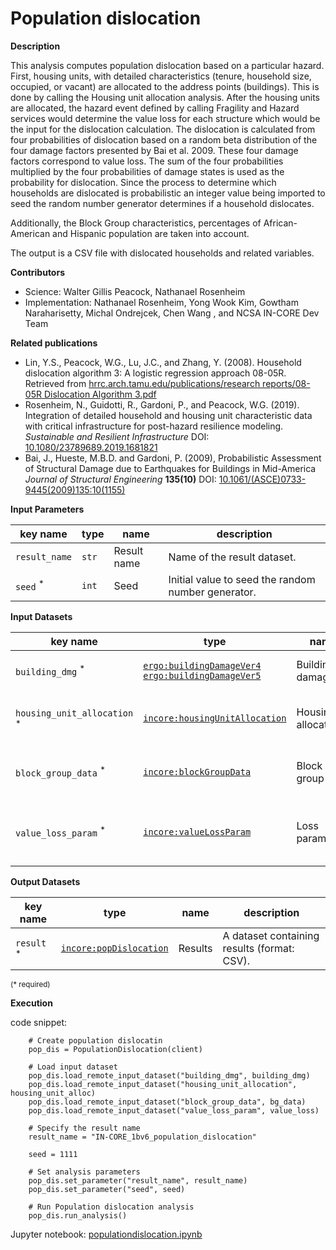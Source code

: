 # Population dislocation

**Description**

This analysis computes population dislocation based on a particular hazard. First, housing units, with detailed characteristics 
(tenure, household size, occupied, or vacant) are allocated to the address points (buildings). This is done by calling the Housing unit allocation analysis.
After the housing units are allocated, the hazard event defined by calling Fragility and Hazard services would determine 
the value loss for each structure which would be the input for the dislocation calculation. The dislocation is calculated 
from four probabilities of dislocation based on a random beta distribution of the four damage factors presented by Bai et al. 2009. 
These four damage factors correspond to value loss. The sum of the four probabilities multiplied by the four probabilities 
of damage states is used as the probability for dislocation. Since the process to determine which households are dislocated 
is probabilistic an integer value being imported to seed the random number generator determines if a household dislocates.

Additionally, the Block Group characteristics, percentages of African-American and Hispanic population are taken into account. 

The output is a CSV file with dislocated households and related variables.

**Contributors**

- Science: Walter Gillis Peacock, Nathanael Rosenheim
- Implementation: Nathanael Rosenheim, Yong Wook Kim, Gowtham Naraharisetty, Michal Ondrejcek, Chen Wang , and NCSA IN-CORE Dev Team

**Related publications**

* Lin, Y.S., Peacock, W.G., Lu, J.C., and Zhang, Y. (2008). Household dislocation algorithm 3: A logistic regression approach 08-05R. 
Retrieved from [hrrc.arch.tamu.edu/publications/research reports/08-05R Dislocation Algorithm 3.pdf](https://hrrc.arch.tamu.edu/publications/research%20reports/08-05R%20Dislocation%20Algorithm%203.pdf)
* Rosenheim, N., Guidotti, R., Gardoni, P., and Peacock, W.G. (2019). Integration of detailed household and housing unit characteristic data with critical infrastructure for post-hazard resilience modeling. *Sustainable and Resilient Infrastructure* DOI: [10.1080/23789689.2019.1681821](https://doi.org/10.1080/23789689.2019.1681821)
* Bai, J., Hueste, M.B.D. and Gardoni, P. (2009), Probabilistic Assessment of Structural Damage due to Earthquakes for Buildings in Mid-America *Journal of Structural Engineering* **135(10)** DOI: [10.1061/(ASCE)0733-9445(2009)135:10(1155)](https://doi.org/10.1061/%28ASCE%290733-9445%282009%29135%3A10%281155%29)

**Input Parameters**

key name | type | name | description
--- | --- | --- | ---
`result_name` | `str` | Result name |  Name of the result dataset.
`seed` <sup>*</sup> | `int` | Seed | Initial value to seed the random number generator.

**Input Datasets**

key name | type | name | description
--- | --- | --- | ---
`building_dmg` <sup>*</sup> | [`ergo:buildingDamageVer4`](https://incore.ncsa.illinois.edu/semantics/api/types/ergo:buildingDamageVer4)<br>[`ergo:buildingDamageVer5`](https://incore.ncsa.illinois.edu/semantics/api/types/ergo:buildingDamageVer5) | Building damage | A building damage dataset.
`housing_unit_allocation` <sup>*</sup> | [`incore:housingUnitAllocation`](https://incore.ncsa.illinois.edu/semantics/api/types/incore:housingUnitAllocation) | Housing allocation | A housing unit allocation dataset.
`block_group_data` <sup>*</sup> | [`incore:blockGroupData`](https://incore.ncsa.illinois.edu/semantics/api/types/incore:blockGroupData) | Block group data | A block group racial distribution dataset.
`value_loss_param` <sup>*</sup> | [`incore:valueLossParam`](https://incore.ncsa.illinois.edu/semantics/api/types/incore:valueLossParam) | Loss parameters | A table with value loss beta distribution parameters.
                    
**Output Datasets** 

key name | type | name | description
--- | --- | --- | ---
`result` <sup>*</sup> | [`incore:popDislocation`](https://incore.ncsa.illinois.edu/semantics/api/types/incore:popDislocation) | Results | A dataset containing results (format: CSV).

<small>(* required)</small>

**Execution**

code snippet:

```
    # Create population dislocatin
    pop_dis = PopulationDislocation(client)

    # Load input dataset
    pop_dis.load_remote_input_dataset("building_dmg", building_dmg)
    pop_dis.load_remote_input_dataset("housing_unit_allocation", housing_unit_alloc)
    pop_dis.load_remote_input_dataset("block_group_data", bg_data)
    pop_dis.load_remote_input_dataset("value_loss_param", value_loss)

    # Specify the result name
    result_name = "IN-CORE_1bv6_population_dislocation"

    seed = 1111

    # Set analysis parameters
    pop_dis.set_parameter("result_name", result_name)
    pop_dis.set_parameter("seed", seed)

    # Run Population dislocation analysis
    pop_dis.run_analysis()
```

Jupyter notebook: [populationdislocation.ipynb](https://github.com/IN-CORE/incore-docs/blob/main/notebooks/populationdislocation.ipynb)